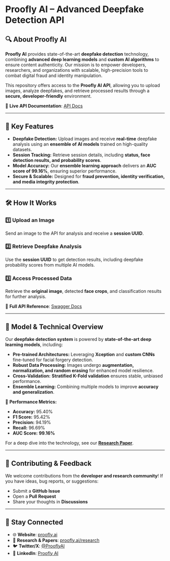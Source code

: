# Proofly AI – Advanced Deepfake Detection API  

## 🔍 About Proofly AI  

**Proofly AI** provides state-of-the-art **deepfake detection** technology, combining **advanced deep learning models** and **custom AI algorithms** to ensure content authenticity. Our mission is to empower developers, researchers, and organizations with scalable, high-precision tools to combat digital fraud and identity manipulation.  

This repository offers access to the **Proofly AI API**, allowing you to upload images, analyze deepfakes, and retrieve processed results through a **secure, developer-friendly** environment.  

🔗 **Live API Documentation**: [API Docs](http://api.proofly.ai)  

---

## 🚀 Key Features  

- **Deepfake Detection:** Upload images and receive **real-time** deepfake analysis using an **ensemble of AI models** trained on high-quality datasets.  
- **Session Tracking:** Retrieve session details, including **status, face detection results, and probability scores**.  
- **Model Accuracy:** Our **ensemble learning approach** delivers an **AUC score of 99.16%**, ensuring superior performance.  
- **Secure & Scalable:** Designed for **fraud prevention, identity verification, and media integrity protection**.  

---

## 🛠 How It Works  

### 1️⃣ Upload an Image  
Send an image to the API for analysis and receive a **session UUID**.  

### 2️⃣ Retrieve Deepfake Analysis  
Use the **session UUID** to get detection results, including deepfake probability scores from multiple AI models.  

### 3️⃣ Access Processed Data  
Retrieve the **original image**, detected **face crops**, and classification results for further analysis.  

🔗 **Full API Reference**: [Swagger Docs](http://api.proofly.ai)  

---

## 📌 Model & Technical Overview  

Our **deepfake detection system** is powered by **state-of-the-art deep learning models**, including:  

- **Pre-trained Architectures:** Leveraging **Xception** and **custom CNNs** fine-tuned for facial forgery detection.  
- **Robust Data Processing:** Images undergo **augmentation, normalization, and random erasing** for enhanced model resilience.  
- **Cross-Validation:** **Stratified K-Fold validation** ensures stable, unbiased performance.  
- **Ensemble Learning:** Combining multiple models to improve **accuracy and generalization**.  

🔬 **Performance Metrics:**  
- **Accuracy:** 95.40%  
- **F1 Score:** 95.42%  
- **Precision:** 94.19%  
- **Recall:** 96.69%  
- **AUC Score:** **99.16%**  

For a deep dive into the technology, see our **[Research Paper](https://proofly.ai/ai-model)**.

---

## 🤝 Contributing & Feedback  

We welcome contributions from the **developer and research community**! If you have ideas, bug reports, or suggestions:  

- Submit a **GitHub Issue**  
- Open a **Pull Request**  
- Share your thoughts in **Discussions**  

---

## 🔗 Stay Connected  

- 🌐 **Website**: [proofly.ai](https://proofly.ai/)  
- 📖 **Research & Papers**: [proofly.ai/research](https://proofly.ai/research)  
- 🐦 **Twitter/X**: [@ProoflyAI](https://x.com/prooflyai)  
- 💼 **LinkedIn**: [Proofly AI](https://www.linkedin.com/company/prooflyai/)  
